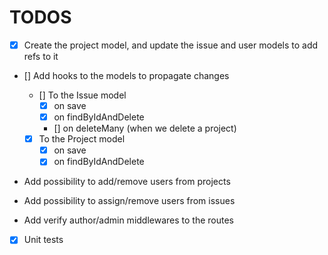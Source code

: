 # TODOS

- [x] Create the project model, and update the issue and user models to add refs to it

- [] Add hooks to the models to propagate changes

  - [] To the Issue model
    - [x] on save
    - [x] on findByIdAndDelete
    - [] on deleteMany (when we delete a project)
  - [x] To the Project model
    - [x] on save
    - [x] on findByIdAndDelete

- Add possibility to add/remove users from projects
- Add possibility to assign/remove users from issues

- Add verify author/admin middlewares to the routes

- [x] Unit tests
